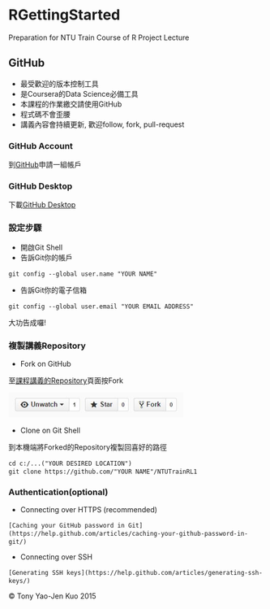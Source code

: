 # RGettingStarted
Preparation for NTU Train Course of R Project Lecture

## GitHub

* 最受歡迎的版本控制工具
* 是Coursera的Data Science必備工具
* 本課程的作業繳交請使用GitHub
* 程式碼不會歪腰
* 講義內容會持續更新, 歡迎follow, fork, pull-request

### GitHub Account

到[GitHub](https://github.com/)申請一組帳戶

### GitHub Desktop

下載[GitHub Desktop](https://desktop.github.com/)

### 設定步驟

* 開啟Git Shell
* 告訴Git你的帳戶

```
git config --global user.name "YOUR NAME"
```

* 告訴Git你的電子信箱

```
git config --global user.email "YOUR EMAIL ADDRESS"
```

大功告成囉!

### 複製講義Repository

* Fork on GitHub

至[課程講義的Repository](https://github.com/yaojenkuo/NTUTrainRL1)頁面按Fork

![Fork on GitHub](screenshots/forkOnGitHub.jpg)

* Clone on Git Shell

到本機端將Forked的Repository複製回喜好的路徑

```
cd c:/...("YOUR DESIRED LOCATION")
git clone https://github.com/"YOUR NAME"/NTUTrainRL1
```

### Authentication(optional)

* Connecting over HTTPS (recommended)

```
[Caching your GitHub password in Git](https://help.github.com/articles/caching-your-github-password-in-git/)
```

* Connecting over SSH

```
[Generating SSH keys](https://help.github.com/articles/generating-ssh-keys/)
```

&copy; Tony Yao-Jen Kuo 2015
